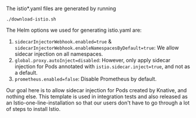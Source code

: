 The istio\*.yaml files are generated by running

```
./download-istio.sh
```

The Helm options we used for generating istio.yaml are:

1. `sidecarInjectorWebhook.enabled=true` &
   `sidecarInjectorWebhook.enableNamespacesByDefault=true`: We allow sidecar
   injection on all namespaces.
2. `global.proxy.autoInject=disabled`: However, only apply sidecar injection for
   Pods annotated with `istio.sidecar.inject=true`, and not as a default.
3. `prometheus.enabled=false`: Disable Prometheus by default.

Our goal here is to allow sidecar injection for Pods created by Knative, and
nothing else. This template is used in integration tests and also released as an
Istio-one-line-installation so that our users don't have to go through a lot of
steps to install Istio.
